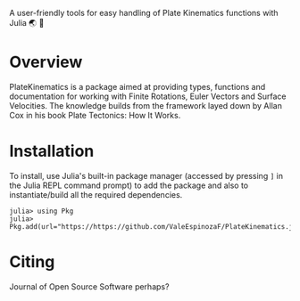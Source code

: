 A user-friendly tools for easy handling of Plate Kinematics functions with Julia 🌏 📐

# Overview

PlateKinematics is a package aimed at providing types, functions and documentation for working with Finite Rotations, Euler Vectors and Surface Velocities.
The knowledge builds from the framework layed down by Allan Cox in his book Plate Tectonics: How It Works.


# Installation

To install, use Julia's built-in package manager (accessed by pressing `]` in the Julia REPL command prompt) 
to add the package and also to instantiate/build all the required dependencies.

```@julia
julia> using Pkg
julia> Pkg.add(url="https://https://github.com/ValeEspinozaF/PlateKinematics.jl")
```

# Citing

Journal of Open Source Software perhaps?